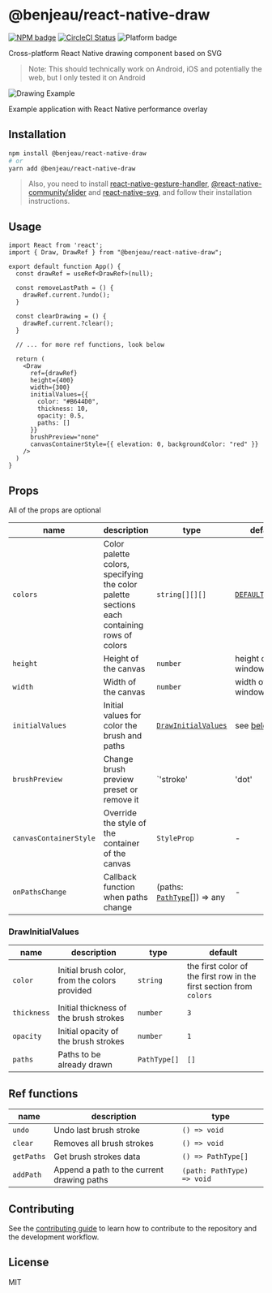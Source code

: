 # @benjeau/react-native-draw

[![NPM badge](https://img.shields.io/npm/v/@benjeau/react-native-draw)](https://www.npmjs.com/package/@benjeau/react-native-draw) [![CircleCI Status](https://img.shields.io/circleci/build/gh/BenJeau/react-native-draw)](https://app.circleci.com/pipelines/github/BenJeau/react-native-draw) ![Platform badge](https://img.shields.io/badge/platform-android%20%7C%20ios%20%7C%20web-blue)

Cross-platform React Native drawing component based on SVG

> Note: This should technically work on Android, iOS and potentially the web, but I only tested it on Android

![Drawing Example](assets/drawingExample.gif)

Example application with React Native performance overlay

## Installation

```sh
npm install @benjeau/react-native-draw
# or
yarn add @benjeau/react-native-draw
```

> Also, you need to install [react-native-gesture-handler](https://github.com/software-mansion/react-native-gesture-handler), [@react-native-community/slider](https://github.com/callstack/react-native-slider) and [react-native-svg](https://github.com/react-native-svg/react-native-svg), and follow their installation instructions.

## Usage

```tsx
import React from 'react';
import { Draw, DrawRef } from "@benjeau/react-native-draw";

export default function App() {
  const drawRef = useRef<DrawRef>(null);

  const removeLastPath = () {
    drawRef.current.?undo();
  }

  const clearDrawing = () {
    drawRef.current.?clear();
  }

  // ... for more ref functions, look below

  return (
    <Draw
      ref={drawRef}
      height={400}
      width={300}
      initialValues={{
        color: "#B644D0",
        thickness: 10,
        opacity: 0.5,
        paths: []
      }}
      brushPreview="none"
      canvasContainerStyle={{ elevation: 0, backgroundColor: "red" }}
    />
  )
}
```

## Props

All of the props are optional

| name | description  | type | default |
| --- | --- | --- | --- |
| `colors` | Color palette colors, specifying the color palette sections each containing rows of colors | `string[][][]` |  [`DEFAULT_COLORS`](./src/constants.ts) |
| `height` | Height of the canvas | `number` | height of the window - 80 |
| `width` | Width of the canvas | `number` | width of the window |
| `initialValues` | Initial values for color the brush and paths | [`DrawInitialValues`](./src/Draw.tsx) | see [below](#DrawInitialValues) |
| `brushPreview` | Change brush preview preset or remove it | `'stroke' | 'dot' | 'none'` | `stroke` |
| `canvasContainerStyle` | Override the style of the container of the canvas | `StyleProp` | - |
| `onPathsChange` | Callback function when paths change | (paths: [`PathType`](./src/types.ts)[]) => any | - |

### DrawInitialValues

| name | description  | type | default |
| --- | --- | --- | --- |
| `color` | Initial brush color, from the colors provided | `string` | the first color of the first row in the first section from `colors` |
| `thickness` | Initial thickness of the brush strokes | `number` |  `3` |
| `opacity` | Initial opacity of the brush strokes | `number` |  `1` |
| `paths` | Paths to be already drawn | `PathType[]` |  `[]` |

## Ref functions

| name | description | type |
| --- | --- | --- |
| `undo` | Undo last brush stroke | `() => void` |
| `clear` | Removes all brush strokes | `() => void` |
| `getPaths` | Get brush strokes data | `() => PathType[]` |
| `addPath` | Append a path to the current drawing paths | `(path: PathType) => void` |

## Contributing

See the [contributing guide](CONTRIBUTING.md) to learn how to contribute to the repository and the development workflow.

## License

MIT
